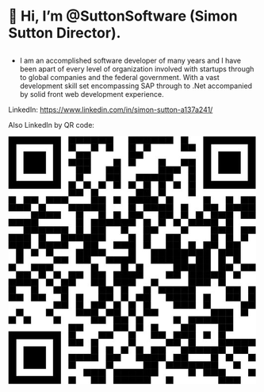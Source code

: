 # 👋 Hi, I’m @SuttonSoftware (Simon Sutton Director). 
## 

- I am an accomplished software developer of many years and I have been apart of every level of organization involved with startups through to  global companies and the federal government.  With a vast development skill set encompassing SAP through to .Net accompanied by solid front web development experience.

LinkedIn: https://www.linkedin.com/in/simon-sutton-a137a241/

Also LinkedIn by QR code: 

![](images/Mini-me.jpg)



